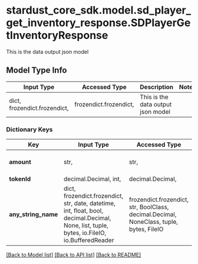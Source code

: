 # stardust_core_sdk.model.sd_player_get_inventory_response.SDPlayerGetInventoryResponse

This is the data output json model

## Model Type Info
Input Type | Accessed Type | Description | Notes
------------ | ------------- | ------------- | -------------
dict, frozendict.frozendict,  | frozendict.frozendict,  | This is the data output json model | 

### Dictionary Keys
Key | Input Type | Accessed Type | Description | Notes
------------ | ------------- | ------------- | ------------- | -------------
**amount** | str,  | str,  | u64 Number as String, min: 0, max: 9223372036854775807 | 
**tokenId** | decimal.Decimal, int,  | decimal.Decimal,  | Token ID | 
**any_string_name** | dict, frozendict.frozendict, str, date, datetime, int, float, bool, decimal.Decimal, None, list, tuple, bytes, io.FileIO, io.BufferedReader | frozendict.frozendict, str, BoolClass, decimal.Decimal, NoneClass, tuple, bytes, FileIO | any string name can be used but the value must be the correct type | [optional]

[[Back to Model list]](../../README.md#documentation-for-models) [[Back to API list]](../../README.md#documentation-for-api-endpoints) [[Back to README]](../../README.md)


